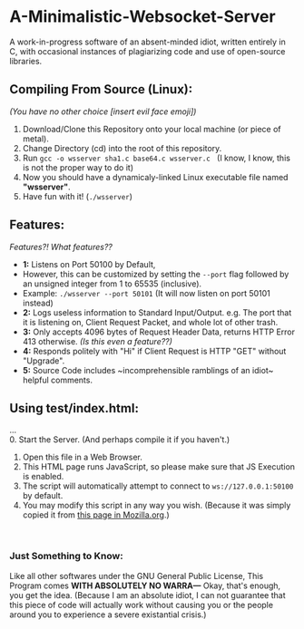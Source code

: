 # A-Minimalistic-Websocket-Server
A work-in-progress software of an absent-minded idiot, written entirely in C, with occasional instances of plagiarizing code and use of open-source libraries.

## Compiling From Source (Linux):
*(You have no other choice [insert evil face emoji])*

1. Download/Clone this Repository onto your local machine (or piece of metal).
2. Change Directory (cd) into the root of this repository.
3. Run `gcc -o wsserver sha1.c base64.c wsserver.c` &nbsp; (I know, I know, this is not the proper way to do it)
4. Now you should have a dynamicaly-linked Linux executable file named **"wsserver"**.
5. Have fun with it! (`./wsserver`)

## Features:
*Features?! What features??*
<br>
- **1:** Listens on Port 50100 by Default,
- However, this can be customized by setting the `--port` flag followed by an unsigned integer from 1 to 65535 (inclusive).
- Example: `./wsserver --port 50101` (It will now listen on port 50101 instead)
- **2:** Logs useless information to Standard Input/Output. e.g. The port that it is listening on, Client Request Packet, and whole lot of other trash.
- **3:** Only accepts 4096 bytes of Request Header Data, returns HTTP Error 413 otherwise. *(Is this even a feature??)*
- **4:** Responds politely with "Hi" if Client Request is HTTP "GET" without "Upgrade".
- **5:** Source Code includes ~incomprehensible ramblings of an idiot~ helpful comments.

## Using test/index.html:
...<br>
0. Start the Server. (And perhaps compile it if you haven't.)<br>
1. Open this file in a Web Browser.
2. This HTML page runs JavaScript, so please make sure that JS Execution is enabled.
3. The script will automatically attempt to connect to `ws://127.0.0.1:50100` by default.
4. You may modify this script in any way you wish. (Because it was simply copied it from [this page in Mozilla.org](https://developer.mozilla.org/en-US/docs/Web/API/WebSockets_API/Writing_WebSocket_client_applications).)

<br>

### Just Something to Know:
Like all other softwares under the GNU General Public License, 
This Program comes **WITH ABSOLUTELY NO WARRA—** Okay, that's enough, you get the idea. (Because I am an absolute idiot, I can not guarantee that this piece of code will actually work without causing you or the people around you to experience a severe existantial crisis.)
